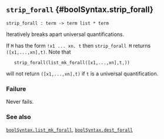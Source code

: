 ## `strip_forall` {#boolSyntax.strip_forall}


```
strip_forall : term -> term list * term
```



Iteratively breaks apart universal quantifications.


If `M` has the form `!x1 ... xn. t` then `strip_forall M`
returns `([x1,...,xn],t)`. Note that
    
       strip_forall(list_mk_forall([x1,...,xn],t,))
    
will not return `([x1,...,xn],t)` if `t` is a universal
quantification.

### Failure

Never fails.

### See also

[`boolSyntax.list_mk_forall`](#boolSyntax.list_mk_forall), [`boolSyntax.dest_forall`](#boolSyntax.dest_forall)

